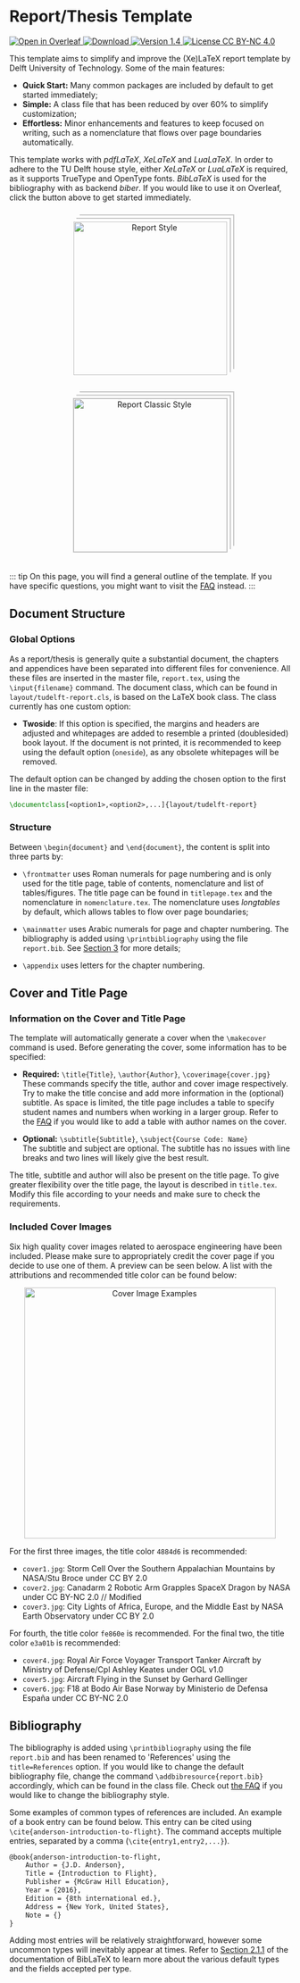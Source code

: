 # Report/Thesis Template

<p>
  <a href="https://www.overleaf.com/docs?snip_uri=https://github.com/dzwaneveld/TU-Delft-Unofficial-Report-Template/archive/master.zip&engine=xelatex" target="_blank" rel="noopener noreferrer">
    <img src="./img/open-in-overleaf.svg" alt="Open in Overleaf">
  </a>
  <a href="https://github.com/dzwaneveld/TU-Delft-Unofficial-Report-Template/archive/master.zip" >
    <img src="./img/download-zip.svg" alt="Download">
  </a>
  <a href="https://github.com/dzwaneveld/TU-Delft-Unofficial-Report-Template/" target="_blank" rel="noopener noreferrer">
    <img src="./img/version.svg" alt="Version 1.4" >
  </a>
  <a href="/about">
    <img src="./img/license-CC-BY-NC-4.0.svg" alt="License CC BY-NC 4.0">
  </a>
</p>

This template aims to simplify and improve the (Xe)LaTeX report template by Delft University of Technology. Some of the main features:

* **Quick Start:** Many common packages are included by default to get started immediately;
* **Simple:** A class file that has been reduced by over 60% to simplify customization;
* **Effortless:** Minor enhancements and features to keep focused on writing, such as a nomenclature that flows over page boundaries automatically.

This template works with _pdfLaTeX_, _XeLaTeX_ and _LuaLaTeX_. In order to adhere to the TU Delft house style, either _XeLaTeX_ or _LuaLaTeX_ is required, as it supports TrueType and OpenType fonts. _BibLaTeX_ is used for the bibliography with as backend _biber_. If you would like to use it on Overleaf, click the button above to get started immediately.

<p align="center">
  <img src="./img/example-report.jpg" alt="Report Style" width="275" hspace="20" vspace="20" style='border:1px solid #fff; box-shadow: 4px -4px 0 #fff, 6px -6px 0 #c7c7c7, 10px -10px 0 #fff, 12px -12px 0 #c7c7c7'>
  <img src="./img/example-report-chapter.png" alt="Report Classic Style" width="275" hspace="20" vspace="20" style='border:1px solid #c7c7c7; box-shadow: 4px -4px 0 #fff, 6px -6px 0 #c7c7c7, 10px -10px 0 #fff, 12px -12px 0 #c7c7c7'>
</p>

::: tip
On this page, you will find a general outline of the template. If you have specific questions, you might want to visit the [FAQ](/report/faq.html) instead.
:::

## Document Structure

### Global Options

As a report/thesis is generally quite a substantial document, the chapters and appendices have been separated into different files for convenience. All these files are inserted in the master file, `report.tex`, using the `\input{filename}` command. The document class, which can be found in `layout/tudelft-report.cls`, is based on the LaTeX book class. The class currently has one custom option:

- **Twoside**: If this option is specified, the margins and headers are adjusted and whitepages are added to resemble a printed (doublesided) book layout. If the document is not printed, it is recommended to keep using the default option (`oneside`), as any obsolete whitepages will be removed.

The default option can be changed by adding the chosen option to the first line in the master file:

```LaTeX
\documentclass[<option1>,<option2>,...]{layout/tudelft-report}
```

### Structure

Between `\begin{document}` and `\end{document}`, the content is split into three parts by:

- `\frontmatter` uses Roman numerals for page numbering and is only used for the title page, table of contents, nomenclature and list of tables/figures. The title page can be found in `titlepage.tex` and the nomenclature in `nomenclature.tex`. The nomenclature uses *longtables* by default, which allows tables to flow over page boundaries;

- `\mainmatter` uses Arabic numerals for page and chapter numbering. The bibliography is added using `\printbibliography` using the file `report.bib`. See [Section 3](/report/#bibliography) for more details;

- `\appendix` uses letters for the chapter numbering.

## Cover and Title Page

### Information on the Cover and Title Page

The template will automatically generate a cover when the `\makecover` command is used. Before generating the cover, some information has to be specified:

- **Required:** `\title{Title}`, `\author{Author}`, `\coverimage{cover.jpg}`\
These commands specify the title, author and cover image respectively. Try to make the title concise and add more information in the (optional) subtitle. As space is limited, the title page includes a table to specify student names and numbers when working in a larger group. Refer to the [FAQ](/report/faq.html#how-do-i-get-more-authors-on-the-cover-while-staying-organized) if you would like to add a table with author names on the cover.

- **Optional:** `\subtitle{Subtitle}`, `\subject{Course Code: Name}`\
The subtitle and subject are optional. The subtitle has no issues with line breaks and two lines will likely give the best result.

The title, subtitle and author will also be present on the title page. To give greater flexibility over the title page, the layout is described in `title.tex`. Modify this file according to your needs and make sure to check the requirements.

### Included Cover Images

Six high quality cover images related to aerospace engineering have been included. Please make sure to appropriately credit the cover page if you decide to use one of them. A preview can be seen below. A list with the attributions and recommended title color can be found below:

<p align="center">
  <img align="centre"  src="./img/covers.jpg" alt="Cover Image Examples" width="450" />
</p>

For the first three images, the title color `4884d6` is recommended:

* `cover1.jpg`: Storm Cell Over the Southern Appalachian Mountains by NASA/Stu Broce under CC BY 2.0
* `cover2.jpg`: Canadarm 2 Robotic Arm Grapples SpaceX Dragon by NASA under CC BY-NC 2.0 // Modified
* `cover3.jpg`: City Lights of Africa, Europe, and the Middle East by NASA Earth Observatory under CC BY 2.0

For fourth, the title color `fe860e` is recommended. For the final two, the title color `e3a01b` is recommended:

* `cover4.jpg`: Royal Air Force Voyager Transport Tanker Aircraft by Ministry of Defense/Cpl Ashley Keates under OGL v1.0
* `cover5.jpg`: Aircraft Flying in the Sunset by Gerhard Gellinger
* `cover6.jpg`: F18 at Bodo Air Base Norway by Ministerio de Defensa España under CC BY-NC 2.0

## Bibliography

The bibliography is added using `\printbibliography` using the file `report.bib` and has been renamed to 'References' using the `title=References` option. If you would like to change the default bibliography file, change the command `\addbibresource{report.bib}` accordingly, which can be found in the class file. Check out [the FAQ](/report/faq.html#how-do-i-change-the-bibliography-style) if you would like to change the bibliography style.

Some examples of common types of references are included. An example of a book entry can be found below. This entry can be cited using `\cite{anderson-introduction-to-flight}`. The command accepts multiple entries, separated by a comma (`\cite{entry1,entry2,...}`).

```LaTeX
@book{anderson-introduction-to-flight,
    Author = {J.D. Anderson},
    Title = {Introduction to Flight},
    Publisher = {McGraw Hill Education},
    Year = {2016},
    Edition = {8th international ed.},
    Address = {New York, United States},
    Note = {}
}
```

Adding most entries will be relatively straightforward, however some uncommon types will inevitably appear at times. Refer to [Section 2.1.1](http://mirrors.ctan.org/macros/latex/contrib/biblatex/doc/biblatex.pdf#subsubsection.2.1.1) of the documentation of BibLaTeX to learn more about the various default types and the fields accepted per type.
